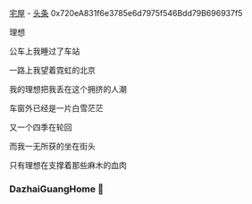 [宅屋](http://zhaiguang.gitee.io/blobview/) -      [头条](https://www.toutiao.com/c/user/token/MS4wLjABAAAALVM0s6-tXqXdzKeiSysZauifxAnEcNA9oaaZPLXubSQ/?source=profile)
0x720eA831f6e3785e6d7975f546Bdd79B696937f5
<p >
理想

公车上我睡过了车站
  
一路上我望着霓虹的北京
  
我的理想把我丢在这个拥挤的人潮
  
车窗外已经是一片白雪茫茫
  
又一个四季在轮回
  
而我一无所获的坐在街头
  
只有理想在支撑着那些麻木的血肉
</p>

### DazhaiGuangHome 👋
<!-- Here are some ideas to get you started: -->
<!-- 
- 🔭 I'm currently working on the WeChat applet
- 🌱 I'm learning Vue source code and upgrading TS
- 👯 If there is a good job I will consider
- 🤔 I am interested in JS hardware development
- 📫 How to reach me: 1030660726@qq.com
- 😄 Pronouns: DaZhaiGuang
- ⚡ Fun fact: Play a game -->

<!-- <img  src="https://github-readme-stats.vercel.app/api?username=lizheguang&show_icons=true&icon_color=0078e7&title_color=0078e7"> -->

<!-- <p align="center">
  <img src="https://readme-typing-svg.herokuapp.com/?lines=Welcome+to+my+GitHub+profile!&center=true&width=380&height=45">
</p> -->



